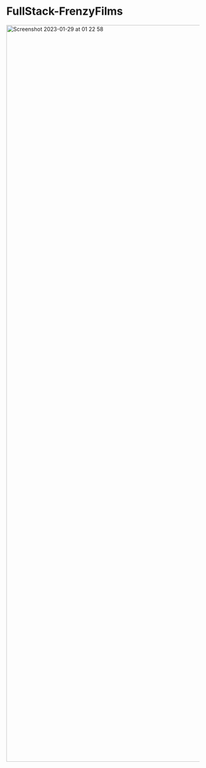 # FullStack-FrenzyFilms

<img width="1920" alt="Screenshot 2023-01-29 at 01 22 58" src="https://user-images.githubusercontent.com/73366592/215300589-bd9105b0-579c-48d9-92ff-286cfd2eac05.png">



